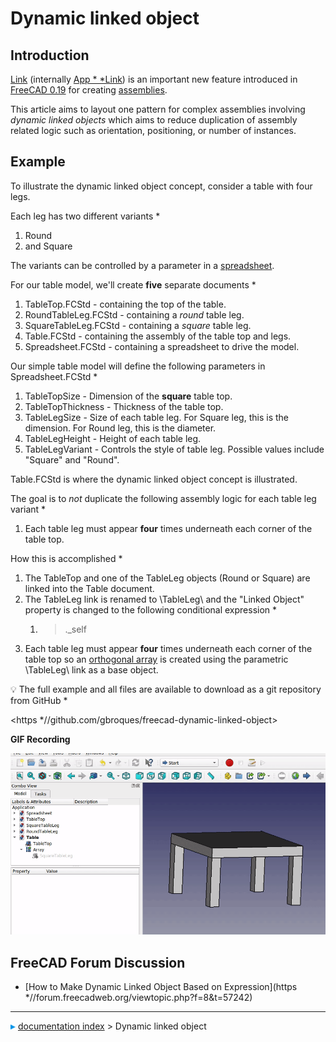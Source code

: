 # Dynamic linked object
## Introduction

[ Link](Std_Link.md) (internally [App   *   *Link](App_Link.md)) is an important new feature introduced in [FreeCAD 0.19](Release_notes_0.19.md) for creating [assemblies](Assembly.md).

This article aims to layout one pattern for complex assemblies involving *dynamic linked objects* which aims to reduce duplication of assembly related logic such as orientation, positioning, or number of instances.

## Example

To illustrate the dynamic linked object concept, consider a table with four legs.

Each leg has two different variants   *

1.  Round
2.  and Square

The variants can be controlled by a parameter in a [spreadsheet](Spreadsheet.md).

For our table model, we\'ll create **five** separate documents   *

1.  TableTop.FCStd - containing the top of the table.
2.  RoundTableLeg.FCStd - containing a *round* table leg.
3.  SquareTableLeg.FCStd - containing a *square* table leg.
4.  Table.FCStd - containing the assembly of the table top and legs.
5.  Spreadsheet.FCStd - containing a spreadsheet to drive the model.

Our simple table model will define the following parameters in Spreadsheet.FCStd   *

1.  TableTopSize - Dimension of the **square** table top.
2.  TableTopThickness - Thickness of the table top.
3.  TableLegSize - Size of each table leg. For Square leg, this is the dimension. For Round leg, this is the diameter.
4.  TableLegHeight - Height of each table leg.
5.  TableLegVariant - Controls the style of table leg. Possible values include \"Square\" and \"Round\".

Table.FCStd is where the dynamic linked object concept is illustrated.

The goal is to *not* duplicate the following assembly logic for each table leg variant   *

1.  Each table leg must appear **four** times underneath each corner of the table top.

How this is accomplished   *

1.  The TableTop and one of the TableLeg objects (Round or Square) are linked into the Table document.
2.  The TableLeg link is renamed to \TableLeg\ and the \"Linked Object\" property is changed to the following conditional expression   *
    1.  >._self
3.  Each table leg must appear **four** times underneath each corner of the table top so an [orthogonal array](Draft_OrthoArray.md) is created using the parametric \TableLeg\ link as a base object.

💡 The full example and all files are available to download as a git repository from GitHub   *

<https   *//github.com/gbroques/freecad-dynamic-linked-object>

**GIF Recording**

![](images/Dynamic-table-leg.gif )

## FreeCAD Forum Discussion 

-   [How to Make Dynamic Linked Object Based on Expression](https   *//forum.freecadweb.org/viewtopic.php?f=8&t=57242)



---
![](images/Right_arrow.png) [documentation index](../README.md) > Dynamic linked object
